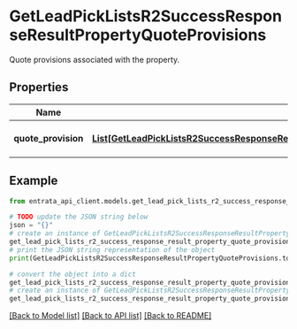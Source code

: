 # GetLeadPickListsR2SuccessResponseResultPropertyQuoteProvisions

Quote provisions associated with the property.

## Properties

Name | Type | Description | Notes
------------ | ------------- | ------------- | -------------
**quote_provision** | [**List[GetLeadPickListsR2SuccessResponseResultPropertyQuoteProvisionsQuoteProvisionInner]**](GetLeadPickListsR2SuccessResponseResultPropertyQuoteProvisionsQuoteProvisionInner.md) | A list of quote provisions. | [optional] 

## Example

```python
from entrata_api_client.models.get_lead_pick_lists_r2_success_response_result_property_quote_provisions import GetLeadPickListsR2SuccessResponseResultPropertyQuoteProvisions

# TODO update the JSON string below
json = "{}"
# create an instance of GetLeadPickListsR2SuccessResponseResultPropertyQuoteProvisions from a JSON string
get_lead_pick_lists_r2_success_response_result_property_quote_provisions_instance = GetLeadPickListsR2SuccessResponseResultPropertyQuoteProvisions.from_json(json)
# print the JSON string representation of the object
print(GetLeadPickListsR2SuccessResponseResultPropertyQuoteProvisions.to_json())

# convert the object into a dict
get_lead_pick_lists_r2_success_response_result_property_quote_provisions_dict = get_lead_pick_lists_r2_success_response_result_property_quote_provisions_instance.to_dict()
# create an instance of GetLeadPickListsR2SuccessResponseResultPropertyQuoteProvisions from a dict
get_lead_pick_lists_r2_success_response_result_property_quote_provisions_from_dict = GetLeadPickListsR2SuccessResponseResultPropertyQuoteProvisions.from_dict(get_lead_pick_lists_r2_success_response_result_property_quote_provisions_dict)
```
[[Back to Model list]](../README.md#documentation-for-models) [[Back to API list]](../README.md#documentation-for-api-endpoints) [[Back to README]](../README.md)


